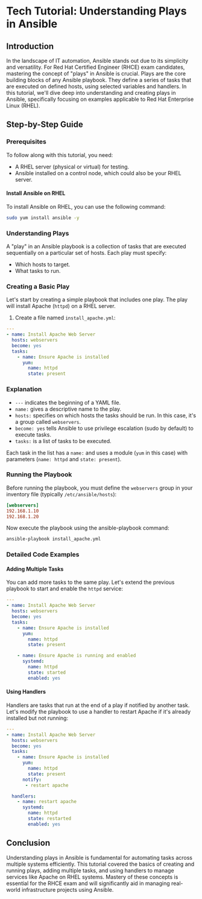 # Tech Tutorial: Understanding Plays in Ansible

## Introduction

In the landscape of IT automation, Ansible stands out due to its simplicity and versatility. For Red Hat Certified Engineer (RHCE) exam candidates, mastering the concept of "plays" in Ansible is crucial. Plays are the core building blocks of any Ansible playbook. They define a series of tasks that are executed on defined hosts, using selected variables and handlers. In this tutorial, we'll dive deep into understanding and creating plays in Ansible, specifically focusing on examples applicable to Red Hat Enterprise Linux (RHEL).

## Step-by-Step Guide

### Prerequisites

To follow along with this tutorial, you need:
- A RHEL server (physical or virtual) for testing.
- Ansible installed on a control node, which could also be your RHEL server.

#### Install Ansible on RHEL

To install Ansible on RHEL, you can use the following command:

```bash
sudo yum install ansible -y
```

### Understanding Plays

A "play" in an Ansible playbook is a collection of tasks that are executed sequentially on a particular set of hosts. Each play must specify:
- Which hosts to target.
- What tasks to run.

### Creating a Basic Play

Let's start by creating a simple playbook that includes one play. The play will install Apache (`httpd`) on a RHEL server.

1. Create a file named `install_apache.yml`:

```yaml
---
- name: Install Apache Web Server
  hosts: webservers
  become: yes
  tasks:
    - name: Ensure Apache is installed
      yum:
        name: httpd
        state: present
```

### Explanation

- `---` indicates the beginning of a YAML file.
- `name:` gives a descriptive name to the play.
- `hosts:` specifies on which hosts the tasks should be run. In this case, it's a group called `webservers`.
- `become: yes` tells Ansible to use privilege escalation (sudo by default) to execute tasks.
- `tasks:` is a list of tasks to be executed.

Each task in the list has a `name:` and uses a module (`yum` in this case) with parameters (`name: httpd` and `state: present`).

### Running the Playbook

Before running the playbook, you must define the `webservers` group in your inventory file (typically `/etc/ansible/hosts`):

```ini
[webservers]
192.168.1.10
192.168.1.20
```

Now execute the playbook using the ansible-playbook command:

```bash
ansible-playbook install_apache.yml
```

### Detailed Code Examples

#### Adding Multiple Tasks

You can add more tasks to the same play. Let's extend the previous playbook to start and enable the `httpd` service:

```yaml
---
- name: Install Apache Web Server
  hosts: webservers
  become: yes
  tasks:
    - name: Ensure Apache is installed
      yum:
        name: httpd
        state: present

    - name: Ensure Apache is running and enabled
      systemd:
        name: httpd
        state: started
        enabled: yes
```

#### Using Handlers

Handlers are tasks that run at the end of a play if notified by another task. Let's modify the playbook to use a handler to restart Apache if it's already installed but not running:

```yaml
---
- name: Install Apache Web Server
  hosts: webservers
  become: yes
  tasks:
    - name: Ensure Apache is installed
      yum:
        name: httpd
        state: present
      notify:
       - restart apache

  handlers:
    - name: restart apache
      systemd:
        name: httpd
        state: restarted
        enabled: yes
```

## Conclusion

Understanding plays in Ansible is fundamental for automating tasks across multiple systems efficiently. This tutorial covered the basics of creating and running plays, adding multiple tasks, and using handlers to manage services like Apache on RHEL systems. Mastery of these concepts is essential for the RHCE exam and will significantly aid in managing real-world infrastructure projects using Ansible.